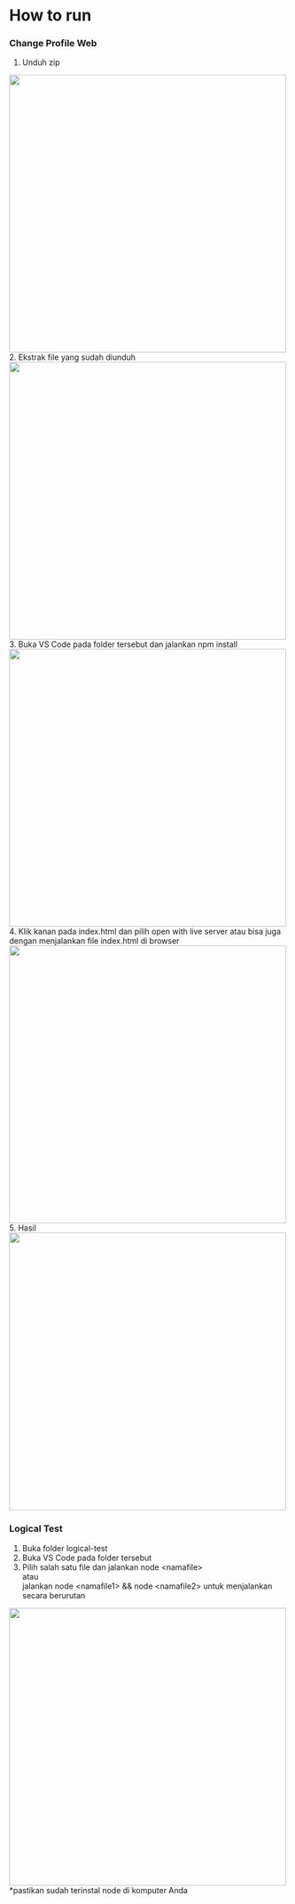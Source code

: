 # How to run
### Change Profile Web
1. Unduh zip 
<img src="https://user-images.githubusercontent.com/91127753/201451133-b03d78fe-229a-4ae8-ba56-4da4663fcfc9.png" width="500"/> 
2. Ekstrak file yang sudah diunduh 
<img src="https://user-images.githubusercontent.com/91127753/201451293-966b4fe3-f3e8-44ad-9183-e705fe866761.png" width="500" />
3. Buka VS Code pada folder tersebut dan jalankan npm install 
<img src="https://user-images.githubusercontent.com/91127753/201451448-4117d300-cb9d-448d-b2bc-167acb6bf2bc.png" width="500" />
4. Klik kanan pada index.html dan pilih open with live server atau bisa juga dengan menjalankan file index.html di browser
<img src="https://user-images.githubusercontent.com/91127753/201451538-85f6aaaf-1e04-49eb-b307-444380806733.png" width="500" />
5. Hasil
<img src="https://user-images.githubusercontent.com/91127753/201451599-1127dfc3-45ac-4bc5-ad67-ff43ae30e79a.png" width="500" />

### Logical Test
1. Buka folder logical-test
2. Buka VS Code pada folder tersebut
3. Pilih salah satu file dan jalankan node \<namafile> 
<br> atau <br>
jalankan node \<namafile1> && node \<namafile2> untuk menjalankan secara berurutan
<img src="https://user-images.githubusercontent.com/91127753/201451928-0ced33a2-701f-40bc-8ad5-583d6eb19b09.png" width="500"/>
*pastikan sudah terinstal node di komputer Anda

